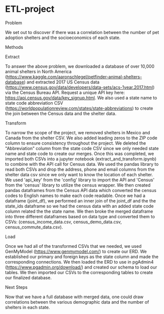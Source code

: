 # ETL-project

Problem

We set out to discover if there was a correlation between the number of pet adoption shelters and the socioeconomics of each state.

Methods

Extract

To answer the above problem, we downloaded a database of over 10,000 animal shelters in North America (https://www.kaggle.com/aaronschlegel/petfinder-animal-shelters-database) and extracted 2017 US Census data (https://www.census.gov/data/developers/data-sets/acs-1year.2017.html) via the Census Bureau API. Request a unique API key here: https://api.census.gov/data/key_signup.html. We also used a state name to state code abbreviation CSV (https://worldpopulationreview.com/states/state-abbreviations) to create the join between the Census data and the shelter data. 

Transform

To narrow the scope of the project, we removed shelters in Mexico and Canada from the shelter CSV. We also added leading zeros to the ZIP code column to ensure consistency throughout the project. We deleted the "Abbreviation" column from the state code CSV since we only needed state name and state code to create our merges. Once this was completed, we imported both CSVs into a jupyter notebook (extract_and_transform.ipynb) to combine with the API call for Census data. We used the pandas library to read both CSVs and drop the address, phone and email columns from the shelter data csv since we only want to know the location of each shelter. We used 'api_key' from the 'config' library to import the API and 'Census' from the 'census' library to utilize the census wrapper. We then created pandas dataframes from the Census API data which converted the census codes to English names to make each code readable. Once we had a dataframe (joint_df), we performed an inner join of the joint_df and the the state_ids dataframe so we had the census data with an added state code column related the the state name. We then broke the merged dataframe into three different dataframes based on data type and converted them to CSVs: (census_income_data.csv, census_demo_data.csv, census_commute_data.csv).

Load

Once we had all of the transformed CSVs that we needed, we used GenMyModel (https://www.genmymodel.com/) to create our ERD. We established our primary and foreign keys as the state column and made the corresponding connections. We then loaded the ERD to use in pgAdmin4 (https://www.pgadmin.org/download/) and created our schema to load our tables. We then imported our CSVs to the corresponding tables to create our finalized database.

Next Steps

Now that we have a full database with merged data, one could draw correlations between the various demographic data and the number of shelters in each state.